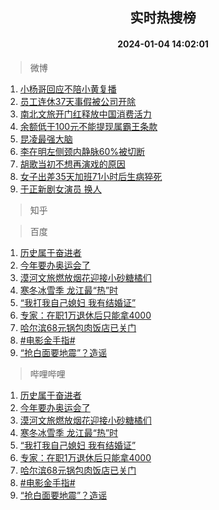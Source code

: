 <div align="center"><h2>实时热搜榜</h2><h4>2024-01-04 14:02:01</h4></div>

> 微博  

1. [小杨哥回应不陪小黄复播](https://s.weibo.com/weibo?q=%23%E5%B0%8F%E6%9D%A8%E5%93%A5%E5%9B%9E%E5%BA%94%E4%B8%8D%E9%99%AA%E5%B0%8F%E9%BB%84%E5%A4%8D%E6%92%AD%23&t=31&band_rank=1&Refer=top)<br />
2. [员工连休37天事假被公司开除](https://s.weibo.com/weibo?q=%23%E5%91%98%E5%B7%A5%E8%BF%9E%E4%BC%9137%E5%A4%A9%E4%BA%8B%E5%81%87%E8%A2%AB%E5%85%AC%E5%8F%B8%E5%BC%80%E9%99%A4%23&t=31&band_rank=2&Refer=top)<br />
3. [南北文旅开门红释放中国消费活力](https://s.weibo.com/weibo?q=%23%E5%8D%97%E5%8C%97%E6%96%87%E6%97%85%E5%BC%80%E9%97%A8%E7%BA%A2%E9%87%8A%E6%94%BE%E4%B8%AD%E5%9B%BD%E6%B6%88%E8%B4%B9%E6%B4%BB%E5%8A%9B%23&t=31&band_rank=3&Refer=top)<br />
4. [余额低于100元不能提现属霸王条款](https://s.weibo.com/weibo?q=%23%E4%BD%99%E9%A2%9D%E4%BD%8E%E4%BA%8E100%E5%85%83%E4%B8%8D%E8%83%BD%E6%8F%90%E7%8E%B0%E5%B1%9E%E9%9C%B8%E7%8E%8B%E6%9D%A1%E6%AC%BE%23&t=31&band_rank=4&Refer=top)<br />
5. [昆凌最强大脑](https://s.weibo.com/weibo?q=%E6%98%86%E5%87%8C%E6%9C%80%E5%BC%BA%E5%A4%A7%E8%84%91&t=31&band_rank=5&Refer=top)<br />
6. [李在明左侧颈内静脉60%被切断](https://s.weibo.com/weibo?q=%23%E6%9D%8E%E5%9C%A8%E6%98%8E%E5%B7%A6%E4%BE%A7%E9%A2%88%E5%86%85%E9%9D%99%E8%84%8960%25%E8%A2%AB%E5%88%87%E6%96%AD%23&t=31&band_rank=6&Refer=top)<br />
7. [胡歌当初不想再演戏的原因](https://s.weibo.com/weibo?q=%23%E8%83%A1%E6%AD%8C%E5%BD%93%E5%88%9D%E4%B8%8D%E6%83%B3%E5%86%8D%E6%BC%94%E6%88%8F%E7%9A%84%E5%8E%9F%E5%9B%A0%23&t=31&band_rank=7&Refer=top)<br />
8. [女子出差35天加班71小时后生病猝死](https://s.weibo.com/weibo?q=%23%E5%A5%B3%E5%AD%90%E5%87%BA%E5%B7%AE35%E5%A4%A9%E5%8A%A0%E7%8F%AD71%E5%B0%8F%E6%97%B6%E5%90%8E%E7%94%9F%E7%97%85%E7%8C%9D%E6%AD%BB%23&t=31&band_rank=8&Refer=top)<br />
9. [于正新剧女演员 换人](https://s.weibo.com/weibo?q=%E4%BA%8E%E6%AD%A3%E6%96%B0%E5%89%A7%E5%A5%B3%E6%BC%94%E5%91%98%20%E6%8D%A2%E4%BA%BA&t=31&band_rank=9&Refer=top)<br />

> 知乎  


> 百度  

1. [历史属于奋进者](https://www.baidu.com/s?wd=%E5%8E%86%E5%8F%B2%E5%B1%9E%E4%BA%8E%E5%A5%8B%E8%BF%9B%E8%80%85&sa=fyb_news&rsv_dl=fyb_news)<br />
2. [今年要办奥运会了](https://www.baidu.com/s?wd=%E4%BB%8A%E5%B9%B4%E8%A6%81%E5%8A%9E%E5%A5%A5%E8%BF%90%E4%BC%9A%E4%BA%86&sa=fyb_news&rsv_dl=fyb_news)<br />
3. [漠河文旅燃放烟花迎接小砂糖橘们](https://www.baidu.com/s?wd=%E6%BC%A0%E6%B2%B3%E6%96%87%E6%97%85%E7%87%83%E6%94%BE%E7%83%9F%E8%8A%B1%E8%BF%8E%E6%8E%A5%E5%B0%8F%E7%A0%82%E7%B3%96%E6%A9%98%E4%BB%AC&sa=fyb_news&rsv_dl=fyb_news)<br />
4. [寒冬冰雪季 龙江最“热”时](https://www.baidu.com/s?wd=%E5%AF%92%E5%86%AC%E5%86%B0%E9%9B%AA%E5%AD%A3+%E9%BE%99%E6%B1%9F%E6%9C%80%E2%80%9C%E7%83%AD%E2%80%9D%E6%97%B6&sa=fyb_news&rsv_dl=fyb_news)<br />
5. [“我打我自己媳妇 我有结婚证”](https://www.baidu.com/s?wd=%E2%80%9C%E6%88%91%E6%89%93%E6%88%91%E8%87%AA%E5%B7%B1%E5%AA%B3%E5%A6%87+%E6%88%91%E6%9C%89%E7%BB%93%E5%A9%9A%E8%AF%81%E2%80%9D&sa=fyb_news&rsv_dl=fyb_news)<br />
6. [专家：在职1万退休后只能拿4000](https://www.baidu.com/s?wd=%E4%B8%93%E5%AE%B6%EF%BC%9A%E5%9C%A8%E8%81%8C1%E4%B8%87%E9%80%80%E4%BC%91%E5%90%8E%E5%8F%AA%E8%83%BD%E6%8B%BF4000&sa=fyb_news&rsv_dl=fyb_news)<br />
7. [哈尔滨68元锅包肉饭店已关门](https://www.baidu.com/s?wd=%E5%93%88%E5%B0%94%E6%BB%A868%E5%85%83%E9%94%85%E5%8C%85%E8%82%89%E9%A5%AD%E5%BA%97%E5%B7%B2%E5%85%B3%E9%97%A8&sa=fyb_news&rsv_dl=fyb_news)<br />
8. [#电影金手指#](https://www.baidu.com/s?wd=%23%E7%94%B5%E5%BD%B1%E9%87%91%E6%89%8B%E6%8C%87%23&sa=fyb_news&rsv_dl=fyb_news)<br />
9. [“抢白面要地震”？造谣](https://www.baidu.com/s?wd=%E2%80%9C%E6%8A%A2%E7%99%BD%E9%9D%A2%E8%A6%81%E5%9C%B0%E9%9C%87%E2%80%9D%EF%BC%9F%E9%80%A0%E8%B0%A3&sa=fyb_news&rsv_dl=fyb_news)<br />

> 哔哩哔哩  

1. [历史属于奋进者](https://www.baidu.com/s?wd=%E5%8E%86%E5%8F%B2%E5%B1%9E%E4%BA%8E%E5%A5%8B%E8%BF%9B%E8%80%85&sa=fyb_news&rsv_dl=fyb_news)<br />
2. [今年要办奥运会了](https://www.baidu.com/s?wd=%E4%BB%8A%E5%B9%B4%E8%A6%81%E5%8A%9E%E5%A5%A5%E8%BF%90%E4%BC%9A%E4%BA%86&sa=fyb_news&rsv_dl=fyb_news)<br />
3. [漠河文旅燃放烟花迎接小砂糖橘们](https://www.baidu.com/s?wd=%E6%BC%A0%E6%B2%B3%E6%96%87%E6%97%85%E7%87%83%E6%94%BE%E7%83%9F%E8%8A%B1%E8%BF%8E%E6%8E%A5%E5%B0%8F%E7%A0%82%E7%B3%96%E6%A9%98%E4%BB%AC&sa=fyb_news&rsv_dl=fyb_news)<br />
4. [寒冬冰雪季 龙江最“热”时](https://www.baidu.com/s?wd=%E5%AF%92%E5%86%AC%E5%86%B0%E9%9B%AA%E5%AD%A3+%E9%BE%99%E6%B1%9F%E6%9C%80%E2%80%9C%E7%83%AD%E2%80%9D%E6%97%B6&sa=fyb_news&rsv_dl=fyb_news)<br />
5. [“我打我自己媳妇 我有结婚证”](https://www.baidu.com/s?wd=%E2%80%9C%E6%88%91%E6%89%93%E6%88%91%E8%87%AA%E5%B7%B1%E5%AA%B3%E5%A6%87+%E6%88%91%E6%9C%89%E7%BB%93%E5%A9%9A%E8%AF%81%E2%80%9D&sa=fyb_news&rsv_dl=fyb_news)<br />
6. [专家：在职1万退休后只能拿4000](https://www.baidu.com/s?wd=%E4%B8%93%E5%AE%B6%EF%BC%9A%E5%9C%A8%E8%81%8C1%E4%B8%87%E9%80%80%E4%BC%91%E5%90%8E%E5%8F%AA%E8%83%BD%E6%8B%BF4000&sa=fyb_news&rsv_dl=fyb_news)<br />
7. [哈尔滨68元锅包肉饭店已关门](https://www.baidu.com/s?wd=%E5%93%88%E5%B0%94%E6%BB%A868%E5%85%83%E9%94%85%E5%8C%85%E8%82%89%E9%A5%AD%E5%BA%97%E5%B7%B2%E5%85%B3%E9%97%A8&sa=fyb_news&rsv_dl=fyb_news)<br />
8. [#电影金手指#](https://www.baidu.com/s?wd=%23%E7%94%B5%E5%BD%B1%E9%87%91%E6%89%8B%E6%8C%87%23&sa=fyb_news&rsv_dl=fyb_news)<br />
9. [“抢白面要地震”？造谣](https://www.baidu.com/s?wd=%E2%80%9C%E6%8A%A2%E7%99%BD%E9%9D%A2%E8%A6%81%E5%9C%B0%E9%9C%87%E2%80%9D%EF%BC%9F%E9%80%A0%E8%B0%A3&sa=fyb_news&rsv_dl=fyb_news)<br />
